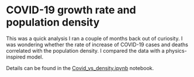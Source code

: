 # COVID-19 growth rate and population density

This was a quick analysis I ran a couple of months back out of curiosity. I was wondering whether the rate of increase of COVID-19 cases and deaths correlated with the population density. I compared the data with a physics-inspired model. 

Details can be found in the [Covid_vs_density.ipynb](Covid_vs_density.ipynb) notebook.
